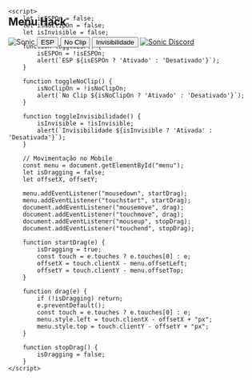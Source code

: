 <!DOCTYPE html>
<html lang="pt-BR">
<head>
    <meta charset="UTF-8">
    <meta name="viewport" content="width=device-width, initial-scale=1.0">
    <title>Menu Hack</title>
    <script src="https://cdn.tailwindcss.com"></script>
    <style>
        .draggable {
            touch-action: none;
            position: absolute;
            cursor: grab;
        }
    </style>
</head>
<body class="flex items-center justify-center h-screen bg-gray-900">
    <div id="menu" class="draggable w-64 p-4 bg-blue-300 rounded-lg shadow-lg relative">
        <h2 class="text-center text-lg font-bold mb-4">Menu Hack</h2>
        <img src="/mnt/data/IMG_20250213_055316.png" alt="Sonic" class="w-32 h-32 mx-auto mb-4">
        <button class="w-full p-2 mb-2 bg-green-500 rounded" onclick="toggleESP()">ESP</button>
        <button class="w-full p-2 mb-2 bg-red-500 rounded" onclick="toggleNoClip()">No Clip</button>
        <button class="w-full p-2 mb-2 bg-purple-500 rounded" onclick="toggleInvisibilidade()">Invisibilidade</button>
        <a href="https://discord.gg/dDHkEQvP" target="_blank" class="flex items-center justify-center w-full p-2 bg-gray-700 rounded">
            <img src="https://upload.wikimedia.org/wikipedia/en/c/c5/Sonic_the_Hedgehog_character.png" alt="Sonic" class="w-8 h-8 mr-2">
            <span class="text-white">Discord</span>
        </a>
    </div>

    <script>
        let isESPOn = false;
        let isNoClipOn = false;
        let isInvisible = false;

        function toggleESP() {
            isESPOn = !isESPOn;
            alert(`ESP ${isESPOn ? 'Ativado' : 'Desativado'}`);
        }

        function toggleNoClip() {
            isNoClipOn = !isNoClipOn;
            alert(`No Clip ${isNoClipOn ? 'Ativado' : 'Desativado'}`);
        }

        function toggleInvisibilidade() {
            isInvisible = !isInvisible;
            alert(`Invisibilidade ${isInvisible ? 'Ativada' : 'Desativada'}`);
        }

        // Movimentação no Mobile
        const menu = document.getElementById("menu");
        let isDragging = false;
        let offsetX, offsetY;

        menu.addEventListener("mousedown", startDrag);
        menu.addEventListener("touchstart", startDrag);
        document.addEventListener("mousemove", drag);
        document.addEventListener("touchmove", drag);
        document.addEventListener("mouseup", stopDrag);
        document.addEventListener("touchend", stopDrag);

        function startDrag(e) {
            isDragging = true;
            const touch = e.touches ? e.touches[0] : e;
            offsetX = touch.clientX - menu.offsetLeft;
            offsetY = touch.clientY - menu.offsetTop;
        }

        function drag(e) {
            if (!isDragging) return;
            e.preventDefault();
            const touch = e.touches ? e.touches[0] : e;
            menu.style.left = touch.clientX - offsetX + "px";
            menu.style.top = touch.clientY - offsetY + "px";
        }

        function stopDrag() {
            isDragging = false;
        }
    </script>
</body>
</html>
